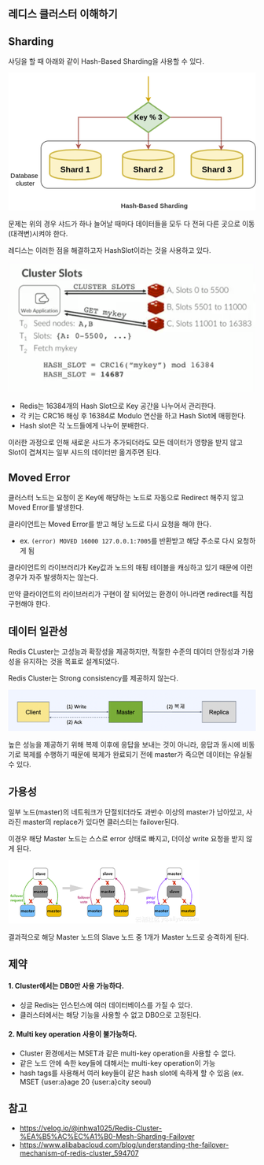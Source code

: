## 레디스 클러스터 이해하기

## Sharding

샤딩을 할 때 아래와 같이 Hash-Based Sharding을 사용할 수 있다.

![img_1.png](img_1.png)

문제는 위의 경우 샤드가 하나 늘어날 때마다 데이터들을 모두 다 전혀 다른 곳으로 이동(대격변)시켜야 한다.

레디스는 이러한 점을 해결하고자 HashSlot이라는 것을 사용하고 있다.

![img.png](img.png)

- Redis는 16384개의 Hash Slot으로 Key 공간을 나누어서 관리한다.
- 각 키는 CRC16 해싱 후 16384로 Modulo 연산을 하고 Hash Slot에 매핑한다.
- Hash slot은 각 노드들에게 나누어 분배한다.

이러한 과정으로 인해 새로운 샤드가 추가되더라도 모든 데이터가 영향을 받지 않고 Slot이 겹쳐지는 일부 샤드의 데이터만 옮겨주면 된다.

## Moved Error

클러스터 노드는 요청이 온 Key에 해당하는 노드로 자동으로 Redirect 해주지 않고 Moved Error를 발생한다.

클라이언트는 Moved Error를 받고 해당 노드로 다시 요청을 해야 한다.
- ex. `(error) MOVED 16000 127.0.0.1:7005`를 반환받고 해당 주소로 다시 요청하게 됨

클라이언트의 라이브러리가 Key값과 노드의 매핑 테이블을 캐싱하고 있기 때문에 이런 경우가 자주 발생하지는 않는다.

만약 클라이언트의 라이브러리가 구현이 잘 되어있는 환경이 아니라면 redirect를 직접 구현해야 한다.

## 데이터 일관성

Redis CLuster는 고성능과 확장성을 제공하지만, 적절한 수준의 데이터 안정성과 가용성을 유지하는 것을 목표로 설계되었다.

Redis Cluster는 Strong consistency를 제공하지 않는다.

![img_2.png](img_2.png)

높은 성능을 제공하기 위해 복제 이후에 응답을 보내는 것이 아니라, 응답과 동시에 비동기로 복제를 수행하기 때문에 복제가 완료되기 전에 master가 죽으면 데이터는 유실될 수 있다.

## 가용성

일부 노드(master)의 네트워크가 단절되더라도 과반수 이상의 master가 남아있고, 사라진 master의 replace가 있다면 클러스터는 failover된다.

이경우 해당 Master 노드는 스스로 error 상태로 빠지고, 더이상 write 요청을 받지 않게 된다.

![img_3.png](img_3.png)

결과적으로 해당 Master 노드의 Slave 노드 중 1개가 Master 노드로 승격하게 된다.

## 제약

#### 1. Cluster에서는 DB0만 사용 가능하다.

- 싱글 Redis는 인스턴스에 여러 데이터베이스를 가질 수 있다.
- 클러스터에서는 해당 기능을 사용할 수 없고 DB0으로 고정된다.

#### 2. Multi key operation 사용이 불가능하다.

- Cluster 환경에서는 MSET과 같은 multi-key operation을 사용할 수 없다.
- 같은 노드 안에 속한 key들에 대해서는 multi-key operation이 가능
- hash tags를 사용해서 여러 key들이 같은 hash slot에 속하게 할 수 있음 (ex. MSET {user:a}age 20 {user:a}city seoul)

## 참고

- https://velog.io/@inhwa1025/Redis-Cluster-%EA%B5%AC%EC%A1%B0-Mesh-Sharding-Failover
- https://www.alibabacloud.com/blog/understanding-the-failover-mechanism-of-redis-cluster_594707